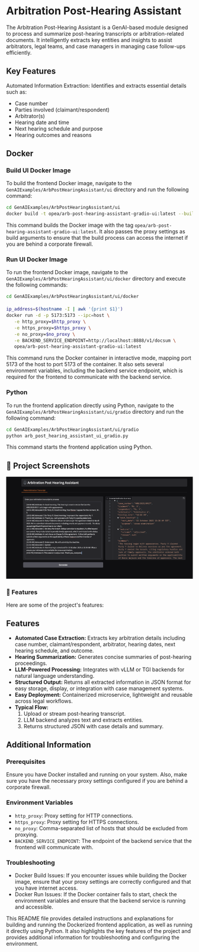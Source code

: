 
# Arbitration Post-Hearing Assistant

The Arbitration Post-Hearing Assistant is a GenAI-based module designed to process and summarize post-hearing transcripts or arbitration-related documents. It intelligently extracts key entities and insights to assist arbitrators, legal teams, and case managers in managing case follow-ups efficiently.

## Key Features

Automated Information Extraction:
Identifies and extracts essential details such as:

- Case number
- Parties involved (claimant/respondent)
- Arbitrator(s)
- Hearing date and time
- Next hearing schedule and purpose
- Hearing outcomes and reasons
  
## Docker

### Build UI Docker Image

To build the frontend Docker image, navigate to the `GenAIExamples/ArbPostHearingAssistant/ui` directory and run the following command:

```bash
cd GenAIExamples/ArbPostHearingAssistant/ui
docker build -t opea/arb-post-hearing-assistant-gradio-ui:latest --build-arg https_proxy=$https_proxy --build-arg http_proxy=$http_proxy -f docker/Dockerfile.gradio .
```

This command builds the Docker image with the tag `opea/arb-post-hearing-assistant-gradio-ui:latest`. It also passes the proxy settings as build arguments to ensure that the build process can access the internet if you are behind a corporate firewall.

### Run UI Docker Image

To run the frontend Docker image, navigate to the `GenAIExamples/ArbPostHearingAssistant/ui/docker` directory and execute the following commands:

```bash
cd GenAIExamples/ArbPostHearingAssistant/ui/docker

ip_address=$(hostname -I | awk '{print $1}')
docker run -d -p 5173:5173 --ipc=host \
   -e http_proxy=$http_proxy \
   -e https_proxy=$https_proxy \
   -e no_proxy=$no_proxy \
   -e BACKEND_SERVICE_ENDPOINT=http://localhost:8888/v1/docsum \
   opea/arb-post-hearing-assistant-gradio-ui:latest
```

This command runs the Docker container in interactive mode, mapping port 5173 of the host to port 5173 of the container. It also sets several environment variables, including the backend service endpoint, which is required for the frontend to communicate with the backend service.

### Python

To run the frontend application directly using Python, navigate to the `GenAIExamples/ArbPostHearingAssistant/ui/gradio` directory and run the following command:

```bash
cd GenAIExamples/ArbPostHearingAssistant/ui/gradio
python arb_post_hearing_assistant_ui_gradio.py
```

This command starts the frontend application using Python.


## 📸 Project Screenshots

![project-screenshot](../../assets/img/arbritation_post_hearing_ui_gradio_text.png)

### 🧐 Features

Here are some of the project's features:

## Features

- **Automated Case Extraction:** Extracts key arbitration details including case number, claimant/respondent, arbitrator, hearing dates, next hearing schedule, and outcome.  
- **Hearing Summarization:** Generates concise summaries of post-hearing proceedings.  
- **LLM-Powered Processing:** Integrates with vLLM or TGI backends for natural language understanding.  
- **Structured Output:** Returns all extracted information in JSON format for easy storage, display, or integration with case management systems.  
- **Easy Deployment:** Containerized microservice, lightweight and reusable across legal workflows.
- **Typical Flow:**  
  1. Upload or stream post-hearing transcript.  
  2. LLM backend analyzes text and extracts entities.  
  3. Returns structured JSON with case details and summary.


## Additional Information

### Prerequisites

Ensure you have Docker installed and running on your system. Also, make sure you have the necessary proxy settings configured if you are behind a corporate firewall.

### Environment Variables

- `http_proxy`: Proxy setting for HTTP connections.
- `https_proxy`: Proxy setting for HTTPS connections.
- `no_proxy`: Comma-separated list of hosts that should be excluded from proxying.
- `BACKEND_SERVICE_ENDPOINT`: The endpoint of the backend service that the frontend will communicate with.

### Troubleshooting

- Docker Build Issues: If you encounter issues while building the Docker image, ensure that your proxy settings are correctly configured and that you have internet access.
- Docker Run Issues: If the Docker container fails to start, check the environment variables and ensure that the backend service is running and accessible.

This README file provides detailed instructions and explanations for building and running the Dockerized frontend application, as well as running it directly using Python. It also highlights the key features of the project and provides additional information for troubleshooting and configuring the environment.
